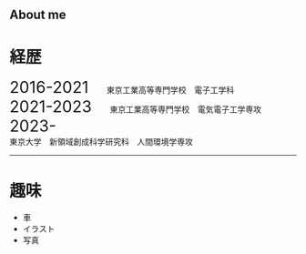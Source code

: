 ## About me
# 経歴
<span style="font-size: 200%;">2016-2021</span>　　
東京工業高等専門学校　電子工学科  
<span style="font-size: 200%;">2021-2023</span>　　
東京工業高等専門学校　電気電子工学専攻  
<span style="font-size: 200%;">2023-</span>　　  
東京大学　新領域創成科学研究科　人間環境学専攻  

------
# 趣味
* 車
* イラスト
* 写真
